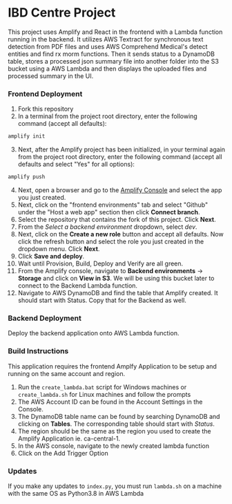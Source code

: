 # IBD Centre Project

This project uses Amplify and React in the frontend with a Lambda function running in the backend. It utilizes AWS Textract for synchronous text detection from PDF files and uses AWS Comprehend Medical's detect entities and find rx morm functions. Then it sends status to a DynamoDB table, stores a processed json summary file into another folder into the S3 bucket using a AWS Lambda and then displays the uploaded files and processed summary in the UI.

### Frontend Deployment


1) Fork this repository
2) In a terminal from the project root directory, enter the following command (accept all defaults):
```javascript
amplify init
```
3) Next, after the Amplify project has been initialized, in your terminal again from the project root directory, enter the following command (accept all defaults and select "Yes" for all options):
```javascript
amplify push
```
4) Next, open a browser and go to the [Amplify Console](https://aws.amazon.com/amplify/console/) and select the app you just created.
5) Next, click on the "frontend environments" tab and select "Github" under the "Host a web app" section then click **Connect branch**.
6) Select the repository that contains the fork of this project. Click **Next**.
7) From the *Select a backend environment* dropdown, select *dev*.
8) Next, click on the **Create a new role** button and accept all defaults. Now click the refresh button and select the role you just created in the dropdown menu. Click **Next**.
9) Click **Save and deploy**.
10) Wait until Provision, Build, Deploy and Verify are all green.
11) From the Amplify console, navigate to __Backend environments__ -> __Storage__ and click on __View in S3__. We will be using this bucket later to connect to the Backend Lambda function. 
12) Navigate to AWS DynamoDB and find the table that Amplify created. It should start with Status. Copy that for the Backend as well. 

### Backend Deployment

Deploy the backend application onto AWS Lambda function.

### Build Instructions 

This application requires the frontend Amplfy Application to be setup and running on the same account and region. 
1. Run the `create_lambda.bat` script for Windows machines or `create_lambda.sh` for Linux machines and follow the prompts 
2. The AWS Account ID can be found in the Account Settings in the Console. 
3. The DynamoDB table name can be found by searching DynamoDB and clicking on __Tables__. The corresponding table should start with _Status_. 
4. The region should be the same as the region you used to create the Amplify Application ie. ca-central-1. 
3. In the AWS console, navigate to the newly created lambda function
4. Click on the Add Trigger Option 

### Updates
If you make any updates to `index.py`, you must run `lambda.sh` on a machine with the same OS as Python3.8 in AWS Lambda
